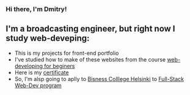 ### Hi there, I'm Dmitry!
## I'm a broadcasting engineer, but right now I study web-deveping:
- This is my projects for front-end portfolio
- I've studied how to make of these websites from the course [web-developing for beginers][stepik]
- Here is my [certificate][certificate]
- So, I'm alsp going to aplly to [Bisness Colllege Helsinki][BCH] to [Full-Stack Web-Dev program][fullstackwebdev]

<br />

[stepik]: https://stepik.org/course/38218
[certificate]: https://stepik.org/cert/1250032
[BCH]: https://en.bc.fi
[fullstackwebdev]: https://en.bc.fi/qualifications/full-stack-web-developer-program